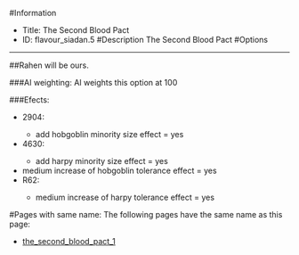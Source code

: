 #Information
 - Title: The Second Blood Pact
 - ID: flavour_siadan.5
#Description
The Second Blood Pact
#Options

___
##Rahen will be ours.

###AI weighting:
AI weights this option at 100


###Efects:<ul><li>2904:</li><ul><li>add hobgoblin minority size effect = yes</li></ul><li>4630:</li><ul><li>add harpy minority size effect = yes</li></ul><li>medium increase of hobgoblin tolerance effect = yes</li><li>R62:</li><ul><li>medium increase of harpy tolerance effect = yes</li></ul></ul>


#Pages with same name:
The following pages have the same name as this page:
 - [the_second_blood_pact_1](the_second_blood_pact_1.md)
